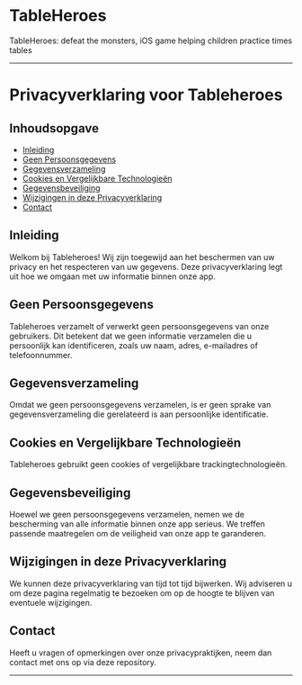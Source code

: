 # TableHeroes
TableHeroes:  defeat the monsters, iOS game helping children practice times tables

---

# Privacyverklaring voor Tableheroes

## Inhoudsopgave
- [Inleiding](#inleiding)
- [Geen Persoonsgegevens](#geen-persoonsgegevens)
- [Gegevensverzameling](#gegevensverzameling)
- [Cookies en Vergelijkbare Technologieën](#cookies-en-vergelijkbare-technologieën)
- [Gegevensbeveiliging](#gegevensbeveiliging)
- [Wijzigingen in deze Privacyverklaring](#wijzigingen-in-deze-privacyverklaring)
- [Contact](#contact)

## Inleiding
Welkom bij Tableheroes! Wij zijn toegewijd aan het beschermen van uw privacy en het respecteren van uw gegevens. Deze privacyverklaring legt uit hoe we omgaan met uw informatie binnen onze app.

## Geen Persoonsgegevens
Tableheroes verzamelt of verwerkt geen persoonsgegevens van onze gebruikers. Dit betekent dat we geen informatie verzamelen die u persoonlijk kan identificeren, zoals uw naam, adres, e-mailadres of telefoonnummer.

## Gegevensverzameling
Omdat we geen persoonsgegevens verzamelen, is er geen sprake van gegevensverzameling die gerelateerd is aan persoonlijke identificatie.

## Cookies en Vergelijkbare Technologieën
Tableheroes gebruikt geen cookies of vergelijkbare trackingtechnologieën.

## Gegevensbeveiliging
Hoewel we geen persoonsgegevens verzamelen, nemen we de bescherming van alle informatie binnen onze app serieus. We treffen passende maatregelen om de veiligheid van onze app te garanderen.

## Wijzigingen in deze Privacyverklaring
We kunnen deze privacyverklaring van tijd tot tijd bijwerken. Wij adviseren u om deze pagina regelmatig te bezoeken om op de hoogte te blijven van eventuele wijzigingen.

## Contact
Heeft u vragen of opmerkingen over onze privacypraktijken, neem dan contact met ons op via deze repository.

---
